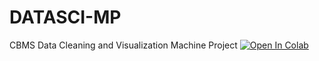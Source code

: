 # DATASCI-MP
CBMS Data Cleaning and Visualization Machine Project
[![Open In Colab](https://colab.research.google.com/assets/colab-badge.svg)](https://colab.research.google.com/github/poisonivysaur/DATASCI-MP/blob/master/%5BDATASCI%20MP%5D%20LIM_RODRIGUEZ%20(FINAL).ipynb)
